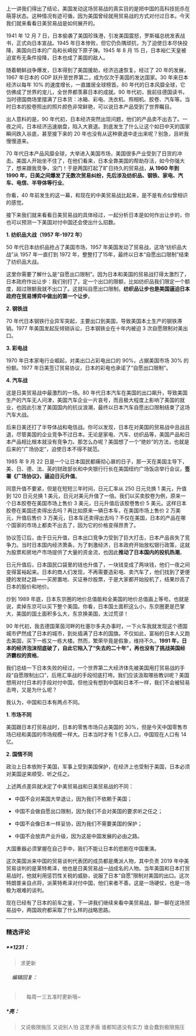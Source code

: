 <p data-nodeid="26813">上一讲我们得出了结论，美国发动这场贸易战的真实目的是把中国的高科技扼杀在萌芽状态。这种情况有迹可循，因为美国曾经就用贸易战的方式对付过日本。今天我们就来看看日美贸易战是如何展开的。</p>


<p data-nodeid="26407">1941 年 12 月 7 日，日本偷袭了美国珍珠港，引发美国震怒，罗斯福总统发表战书，正式向日本宣战。1945 年日本惨败，但它仍负隅顽抗，为了迫使日本尽快投降，美国向日本的广岛和长崎投下原子弹。1945 年 8 月 15 日，日本裕仁天皇被迫宣布无条件投降，日本也成了美国的敌人。</p>
<p data-nodeid="26408">随着朝鲜战争爆发，日本得到了美国援助，经济迅速恢复。经过了 20 年的发展，1967 年日本的 GDP 跃升至世界第二，成为仅次于美国的发达国家。30 年来日本经济以每年 10% 的速度增长，一直雄居全球榜首。80 年代的日本风靡全球，它仿佛成了世界的宠儿，全世界都羡慕日本的成就。90 年代初，我前往德国读书，当时德国商场里摆满了日本货：冰箱、彩电、洗衣机、照相机、胶卷、汽车等。当时日本的胶卷照出的照片颜色非常鲜艳，可以说日本产品受到了世界瞩目。</p>
<p data-nodeid="26409">出人意料的是，90 年代初，日本经济突然出现问题，他们的产品卖不出去了。一夜之间，日本经济迅速崩盘，陷入大衰退。到底发生了什么让这个如日中天的国家瞬间跌入谷底，甚至接下来的 20 年也没有从这种衰退中走出来呢？别急，且听我慢慢道来。</p>
<p data-nodeid="26410">70 年代日本产品风靡全球，大举进入美国市场，美国很多产业受到了日货的冲击。美国人开始坐不住了，在他们看来，日本全靠美国的帮助存活，如今你强大了，想来跟我竞争，没门！于是两国打起了旷日持久的贸易战，<strong data-nodeid="26470">从 1960 年到 1990 年，日美之间爆发了无数次贸易纠纷，先后涉及纺织品、钢铁、家电、汽车、电信、半导体等行业</strong>。</p>
<p data-nodeid="26411">你看，40 年前发生的这一幕，和现在的中美贸易战比起来，是不是有点似曾相识的感觉。</p>
<p data-nodeid="26412">接下来我们就来看看日美贸易战的具体经过，一起分析日本是如何作出让步的，你也可以预测一下美国对付中国还会使出什么招数。</p>
<p data-nodeid="27352" class=""><strong data-nodeid="27356">1. 纺织品大战（1957 年-1972 年）</strong></p>


<p data-nodeid="26416">50 年代日本纺织品抢占了美国市场，1957 年美国发动了贸易战，这场“纺织品大战”从 1957 年一直打到 1972 年，整整打了15年，最终以日本“自愿出口限制”结束了纺织品大战。</p>
<p data-nodeid="26417">这里你需要了解什么是“自愿出口限制”。因为日本和美国的贸易战打得太激烈了，日本政府作出让步：我们别打了，定一个出口的限额，比如纺织品我们限定一个额度，超过限额我就不出口了。这就叫自愿出口限制。<strong data-nodeid="26483">纺织品让步也是美国逼迫日本政府在贸易博弈中做出的第一个让步</strong>。</p>
<p data-nodeid="28166" class=""><strong data-nodeid="28170">2. 钢铁战</strong></p>



<p data-nodeid="26421">70 年代日本钢铁行业异军突起，主要出口到美国，导致美国本土生产的钢铁滞销。1977 年美国发起反倾销诉讼，日本钢铁业在十年内被迫 3 次自愿限制对美出口。</p>
<p data-nodeid="28968" class=""><strong data-nodeid="28972">3. 彩电战</strong></p>



<p data-nodeid="26425">1970 年日本家电行业崛起，对美出口占彩电出口的 90%，占据美国市场 30% 的份额。1977 年日美签订贸易协议，日本的彩电也承诺了“自愿出口限制”。</p>
<p data-nodeid="29749" class=""><strong data-nodeid="29753">4. 汽车战</strong></p>



<p data-nodeid="26429">这是日美贸易战中最激烈的一场。80 年代日本汽车在美国的出口飙升，导致美国生产的汽车无人问津，美国汽车企业一片哀号，而且极大程度上影响了美国的就业，也因此引发了美国国内的抗议浪潮，最终以日本汽车自愿出口限制结束了这场汽车大战。</p>
<p data-nodeid="26430">后来日美还打了半导体战和电信战。你可以发现，日本在对美国的贸易战中且战且退，尽管美国的企业竞争不过日本。无论是家电、汽车、纺织品等，美国产品和日本产品相比根本就没有竞争力。那怎么办呢？美国想了一个“绝妙”的方法，也就是后来的“广场协定”，迫使日本不得不就范。</p>
<p data-nodeid="26431">1985 年 9 月 22 日是一个让日本国民都痛彻心扉的日子，那一天在美国主导下，美、日、德、法、英的财政部长和中央银行行长在美国纽约广场饭店举行会议，<strong data-nodeid="26505">签署《广场协议》，逼迫日元升值</strong>。</p>
<p data-nodeid="26432">同意升值不要紧，但是在短短三年时间，日元汇率从 250 日元兑换 1 美元，升值到 120 日元兑换 1 美元，日元对美元升值了一倍。我们以买卖胶卷为例，原来一个日本胶卷在美国市场上售价 3 美元，日元升值后该胶卷售价 5 美元。这样日本胶卷在美国还卖得出去吗？再比如原来一辆日本车，在美国市场上售价 2 万美元，升值后售价 3 万美元，日本车还卖得出去吗？不仅在美国，日本的产品在哪个国家的市场上都卖不出去了，因为它的价格变得昂贵了。</p>
<p data-nodeid="26433">协议签订后，由于日元升值，日本出口竞争力受到了巨大打击，日本产品丧失了竞争力。当时日本国内经济萧条，为了刺激经济，日本政府开始放松银行政策，这就为股票和房地产市场提供了大量的资金流，也因此<strong data-nodeid="26512">推动了日本国内的投机热潮</strong>。</p>
<p data-nodeid="26434">日元升值后，日本国民口袋里的钱也升值了，一块钱变成了两块钱，他们一夜之间变得富裕起来。日本的商人们发现，不再需要造彩电、卖汽车了，他们找到了更便捷的发财之路——买房置地、买证券炒股票，于是大家都开始投机了，结果炒高了日本的股价和地价。</p>
<p data-nodeid="26435">炒到 1989 年底，日本东京圈的地价总值能和全美国的地价总值画上等号。也就是说，卖掉东京可以买下整个美国。你看，日本国土面积这么小，东京圈更是巴掌大，美国的国土面积多么大，东京换美国，太过荒谬！</p>
<p data-nodeid="26436">90 年代初，我去德国莱茵河畔的杜塞尔多夫办事时，一下火车我就发现这个德国城市俨然成了日本的城市，到处插满了日本的国旗。不仅如此，富裕的日本人又跑去美国，买下一栋又一栋大楼。然而，繁荣毕竟是假象，维持不久。<strong data-nodeid="26520">1991 年，日本的经济泡沫彻底破了，自此它陷入了“失去的二十年”，再也没有了挑战美国经济霸权的资格</strong>。</p>
<p data-nodeid="26437">我们总结一下日本失败的经过，一个世界第二大经济体先被美国用打贸易战的手段“自愿限制出口”，后用汇率战的手段彻底打垮。我们应该汲取哪些教训呢？美国想用对付日本的手段对付中国，但他没有想到中国和日本不一样，我们不会被轻易击垮，又是为什么呢？</p>
<p data-nodeid="26438">我认为，中国和日本有两点不同。</p>
<p data-nodeid="30527" class=""><strong data-nodeid="30531">1. 市场不同</strong></p>



<p data-nodeid="26442">美国跟日本打贸易战时，日本的零售市场只占美国的 30%，但是今天中国零售市场已经和美国的市场规模一样大。日本当时才有 1 亿多人口，中国现在人口有 14 亿。</p>
<p data-nodeid="31293" class="te-preview-highlight"><strong data-nodeid="31297">2. 国情不同</strong></p>



<p data-nodeid="26446">政治上日本依附于美国，军事上受到美国保护，在经济上也受制于美国，日本必须对美国逆来顺受、听之任之。</p>
<p data-nodeid="26447">上述两点差异就决定了中美贸易战和日美贸易战的不同：</p>
<ul data-nodeid="26448">
<li data-nodeid="26449">
<p data-nodeid="26450">中国不会对美国大举退让，因为我们不依赖于美国；</p>
</li>
<li data-nodeid="26451">
<p data-nodeid="26452">中国不会做自愿出口限制，因为我们不会对美国的要求听之任之；</p>
</li>
<li data-nodeid="26453">
<p data-nodeid="26454">中国不会像日本一样妥协，因为我们不需要美国的保护；</p>
</li>
<li data-nodeid="26455">
<p data-nodeid="26456">中国不会放弃产业升级，因为这是中国发展的必由之路。</p>
</li>
</ul>
<p data-nodeid="26457">大国重器必须掌握在自己手中，我们不能让日本的悲剧在中国重演。</p>
<p data-nodeid="26458">这次美国派来中国的贸易谈判代表团的成员都是鹰派人物，其中负责 2019 年中美贸易谈判的是莱特希泽，他也是日美贸易战一战成名的人物。当年美国和日本打贸易战时，他就利用惩罚性关税的威胁，说服了日本“自愿”限制对美国的出口。这次特朗普亲自点将，派莱特希泽对付中国，他们来者不善。这是一场硬仗，也是一场极为艰难的谈判。</p>
<p data-nodeid="26459">现在已经有了日本的前车之鉴，下一讲我们继续来看中美贸易战，聊一聊在这场贸易战中，两国政府都采取了什么样的战略思路。</p>

---

### 精选评论

##### **1231：
> 求更新

 ###### &nbsp;&nbsp;&nbsp; 编辑回复：
> &nbsp;&nbsp;&nbsp; 每周一三五准时更新哦~

##### *亮：
> 又说极限施压 又说别人怕 这里矛盾 谁都知道没有实力 谁会蠢到极限施压

